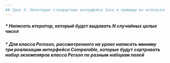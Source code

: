 ```yaml
---
## Урок 3. Некоторые стандартные интерфейсы Java и примеры их использования
---
```

##### * Написать итератор, который будет выдавать N случайных целых чисел
##### * Для класса Peroson, рассмотренного на уроке написать миниму три реализации интерфейса Comparable, которые будут сортровать набор экземпляров класса Person по разным наборам полей
